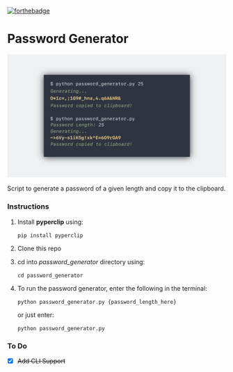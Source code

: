 [![forthebadge](https://forthebadge.com/images/badges/made-with-python.svg)](https://forthebadge.com)


# Password Generator

![Image](https://github.com/pyDiablo/password_generator/blob/main/screenshot.png?raw=true)

Script to generate a password of a given length and copy it to the clipboard.

### Instructions

1) Install **pyperclip** using:

       pip install pyperclip

2) Clone this repo

3) cd into *password_generator* directory using:

       cd password_generator

4) To run the password generator, enter the following in the terminal:

       python password_generator.py {password_length_here}

   or just enter:

       python password_generator.py

### To Do

- [x] ~~Add CLI Support~~


